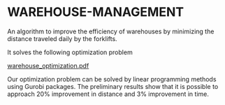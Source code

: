 # WAREHOUSE-MANAGEMENT

An algorithm to improve the efficiency of warehouses 
by minimizing the distance traveled daily by the forklifts.

It solves the following optimization problem

[warehouse_optimization.pdf](https://github.com/nazaremirov/WAREHOUSE-MANAGEMENT/files/7585902/warehouse_optimization.pdf)


Our optimization problem can be solved by linear programming methods using Gurobi packages. 
The preliminary results show that it is possible to approach 20% improvement in distance and 3% improvement in time.
